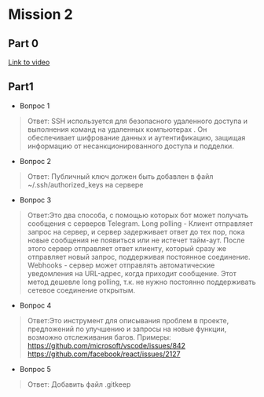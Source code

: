 # Mission 2

## Part 0

[Link to video](https://drive.google.com/file/d/1Q1iq3QJub7yGQ-JnP4LPtUlCLSsrI9mp/view?usp=sharing)

## Part1

- Вопрос 1	 
> Ответ: SSH используется для безопасного удаленного доступа и выполнения команд на удаленных компьютерах . Он обеспечивает шифрование данных и аутентификацию, защищая информацию от несанкционированного доступа и подделки.

- Вопрос 2	 
> Ответ: Публичный ключ должен быть добавлен в файл ~/.ssh/authorized_keys на сервере

- Вопрос 3	 
> Ответ:Это два способа, с помощью которых бот может получать сообщения с серверов Telegram. Long polling - Клиент отправляет запрос на сервер, и сервер задерживает ответ до тех пор, пока новые сообщения не появиться или не истечет тайм-аут. После этого сервер отправляет ответ клиенту, который сразу же отправляет новый запрос, поддерживая постоянное соединение. Webhooks -  сервер может отправлять автоматические уведомления на URL-адрес, когда приходит сообщение. Этот метод дешевле long polling, т.к. не нужно постоянно поддерживать сетевое соединение открытым. 

- Вопрос 4	 
> Ответ:Это инструмент для описывания проблем в проекте, предложений по улучшению и запросы на новые функции, возможно отслеживания багов. Примеры:
https://github.com/microsoft/vscode/issues/842
https://github.com/facebook/react/issues/2127

- Вопрос 5	 
> Ответ: Добавить файл .gitkeep
